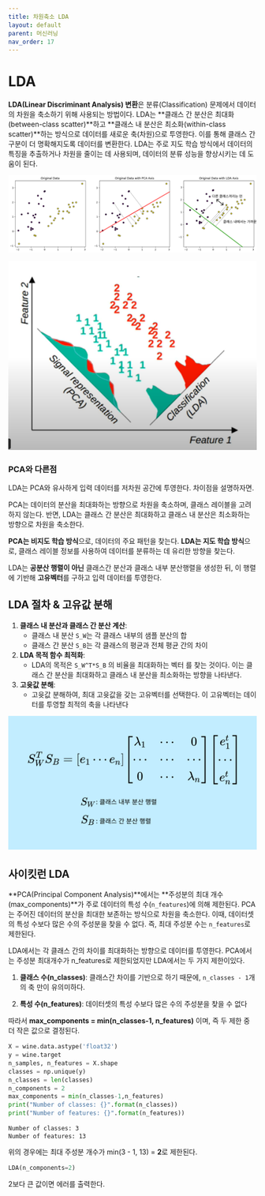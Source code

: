 ```yaml
---
title: 차원축소 LDA
layout: default
parent: 머신러닝
nav_order: 17
---
```


# LDA

**LDA(Linear Discriminant Analysis) 변환**은 분류(Classification) 문제에서 데이터의 차원을 축소하기 위해 사용되는 방법이다. LDA는 **클래스 간 분산은 최대화(between-class scatter)**하고 **클래스 내 분산은 최소화(within-class scatter)**하는 방식으로 데이터를 새로운 축(차원)으로 투영한다. 이를 통해 클래스 간 구분이 더 명확해지도록 데이터를 변환한다. LDA는 주로 지도 학습 방식에서 데이터의 특징을 추출하거나 차원을 줄이는 데 사용되며, 데이터의 분류 성능을 향상시키는 데 도움이 된다.

![](../../assets/images/ml/lda1.png)



![](../../assets/images/ml/lda2.png)





### PCA와 다른점

LDA는 PCA와 유사하게 입력 데이터를 저차원 공간에 투영한다. 차이점을 설명하자면.

PCA는 데이터의 분산을 최대화하는 방향으로 차원을 축소하며, 클래스 레이블을 고려하지 않는다. 반면, LDA는 클래스 간 분산은 최대화하고 클래스 내 분산은 최소화하는 방향으로 차원을 축소한다.

**PCA는 비지도 학습 방식**으로, 데이터의 주요 패턴을 찾는다. **LDA는 지도 학습 방식**으로, 클래스 레이블 정보를 사용하여 데이터를 분류하는 데 유리한 방향을 찾는다.

LDA는 **공분산 행렬이 아닌** 클래스간 분산과 클래스 내부 분산행렬을 생성한 뒤, 이 행렬에 기반해 **고유벡터**를 구하고 입력 데이터를 투영한다.



## LDA 절차 & 고유값 분해

1. **클래스 내 분산과 클래스 간 분산 계산**:
   - 클래스 내 분산 `S_W`는 각 클래스 내부의 샘플 분산의 합
   - 클래스 간 분산 `S_B`는 각 클래스의 평균과 전체 평균 간의 차이
2. **LDA 목적 함수 최적화**:
   - LDA의 목적은 `S_W^T*S_B` 의 비율을 최대화하는 벡터 를 찾는 것이다. 이는 클래스 간 분산을 최대화하고 클래스 내 분산을 최소화하는 방향을 나타낸다.
3. **고윳값 분해**:
   - 고윳값 분해하여, 최대 고윳값을 갖는 고유벡터를 선택한다. 이 고유벡터는 데이터를 투영할 최적의 축을 나타낸다

![](../../assets/images/ml/lda3.png)







## 사이킷런 LDA

**PCA(Principal Component Analysis)**에서는  **주성분의 최대 개수 (max_components)**가 주로 데이터의 특성 수(`n_features`)에 의해 제한된다. PCA는 주어진 데이터의 분산을 최대한 보존하는 방식으로 차원을 축소한다. 이때, 데이터셋의 특성 수보다 많은 수의 주성분을 찾을 수 없다. 즉, 최대 주성분 수는 `n_features`로 제한된다.

LDA에서는 각 클래스 간의 차이를 최대화하는 방향으로 데이터를 투영한다. PCA에서는 주성분 최대개수가 n_features로 제한되었지만 LDA에서는 두 가지 제한이있다.

1. **클래스 수(n_classes)**: 클래스간 차이를 기반으로 하기 때문에,  `n_classes - 1`개의 축 만이 유의미하다.

2. **특성 수(n_features)**:  데이터셋의 특성 수보다 많은 수의 주성분을 찾을 수 없다

따라서 **max_components = min(n_classes-1, n_features)** 이며, 즉 두 제한 중 더 작은 값으로 결정된다.



```python
X = wine.data.astype('float32')
y = wine.target
n_samples, n_features = X.shape
classes = np.unique(y)
n_classes = len(classes)
n_components = 2
max_components = min(n_classes-1,n_features)
print("Number of classes: {}".format(n_classes))
print("Number of features: {}".format(n_features))
```

```
Number of classes: 3
Number of features: 13
```

위의 경우에는 최대 주성분 개수가 min(3 - 1, 13) = **2**로 제한된다.

```python
LDA(n_components=2)
```

2보다 큰 값이면 에러를 출력한다.